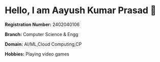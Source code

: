 # Hello, I am Aayush Kumar Prasad 👋

**Registration Number:** 2402040106

**Branch:** Computer Science & Engg

**Domain:**  AI/ML,Cloud Computing,CP

**Hobbies:** Playing video games